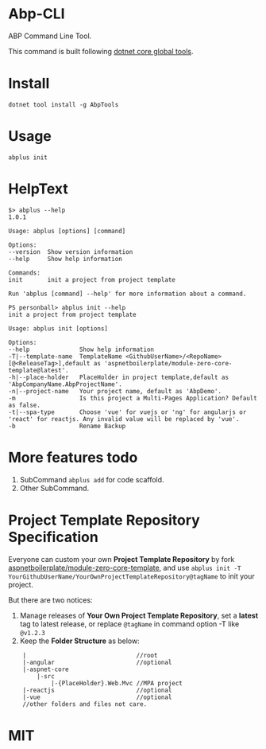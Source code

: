# Abp-CLI

ABP Command Line Tool.  

This command is built following [dotnet core global tools](https://docs.microsoft.com/zh-cn/dotnet/core/tools/global-tools).  

# Install

    dotnet tool install -g AbpTools

# Usage

    abplus init 

# HelpText

    $> abplus --help
    1.0.1

    Usage: abplus [options] [command]

    Options:
    --version  Show version information
    --help     Show help information

    Commands:
    init       init a project from project template

    Run 'abplus [command] --help' for more information about a command.

    PS personball> abplus init --help
    init a project from project template

    Usage: abplus init [options]

    Options:
    --help              Show help information
    -T|--template-name  TemplateName <GithubUserName>/<RepoName>[@<ReleaseTag>],default as 'aspnetboilerplate/module-zero-core-template@latest'.
    -h|--place-holder   PlaceHolder in project template,default as 'AbpCompanyName.AbpProjectName'.
    -n|--project-name   Your project name, default as 'AbpDemo'.
    -m                  Is this project a Multi-Pages Application? Default as false.
    -t|--spa-type       Choose 'vue' for vuejs or 'ng' for angularjs or 'react' for reactjs. Any invalid value will be replaced by 'vue'.
    -b                  Rename Backup

# More features todo

1. SubCommand `abplus add` for code scaffold. 
1. Other SubCommand.

# Project Template Repository Specification

Everyone can custom your own **Project Template Repository** by fork [aspnetboilerplate/module-zero-core-template](https://github.com/aspnetboilerplate/module-zero-core-template), and use `abplus init -T YourGithubUserName/YourOwnProjectTemplateRepository@tagName` to init your project.  

But there are two notices:

1. Manage releases of **Your Own Project Template Repository**, set a **latest** tag to latest release, or replace `@tagName` in command option -T like `@v1.2.3`  
1. Keep the **Folder Structure** as below:

```
    |                               //root
    |-angular                       //optional  
    |-aspnet-core  
        |-src  
            |-{PlaceHolder}.Web.Mvc //MPA project  
    |-reactjs                       //optional  
    |-vue                           //optional  
    //other folders and files not care.  
```

# MIT
